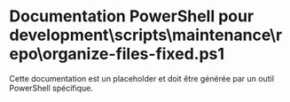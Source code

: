 # Documentation PowerShell pour development\scripts\maintenance\repo\organize-files-fixed.ps1

Cette documentation est un placeholder et doit être générée par un outil PowerShell spécifique.
